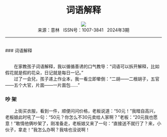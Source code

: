 # <center>词语解释</center>

<div align=center><img src="http://fslib.vip.qikan.cn/img.ashx?key=%d7%f7%d5%df%a3%ba"></div>

<center>来源：意林   ISSN号：1007-3841   2024年3期</center>

* * *

<br>### 词语解释

  
<br>　　在家教孩子词语解释，我以循循善诱的口气教导：“词语可以拆开解释，比如假花就是假的花朵，日记就是每日一记。”  
　　过了一会兒，孩子递上作业本，我一看立即晕倒：“二胡——二根胡子，五官——五个大官，片面——一片面包……”

### 吵 架

  
　　上街买衣服，看到一件，顺便问问价格，老板说道：“50元！”我暗自高兴，老板娘此时吼了一句：“50元？你怎么不30元卖给人家啊？”老板：“20元我也愿意！”敢情他俩吵架了，刚准备走，老板娘又来了一句：“直接送不就行了？来，小伙子，拿走！”我怎么办啊？我啥也没说啊！
